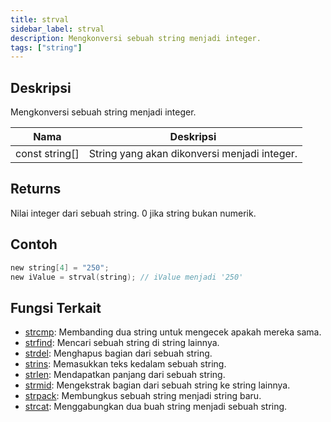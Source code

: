 ```yaml
---
title: strval
sidebar_label: strval
description: Mengkonversi sebuah string menjadi integer.
tags: ["string"]
---
```


<LowercaseNote />

## Deskripsi

Mengkonversi sebuah string menjadi integer.

| Nama           | Deskripsi                                    |
| -------------- | -------------------------------------------- |
| const string[] | String yang akan dikonversi menjadi integer. |

## Returns

Nilai integer dari sebuah string. 0 jika string bukan numerik.

## Contoh

```c
new string[4] = "250";
new iValue = strval(string); // iValue menjadi '250'
```

## Fungsi Terkait

- [strcmp](strcmp): Membanding dua string untuk mengecek apakah mereka sama.
- [strfind](strfind): Mencari sebuah string di string lainnya.
- [strdel](strdel): Menghapus bagian dari sebuah string.
- [strins](strins): Memasukkan teks kedalam sebuah string.
- [strlen](strlen): Mendapatkan panjang dari sebuah string.
- [strmid](strmid): Mengekstrak bagian dari sebuah string ke string lainnya.
- [strpack](strpack): Membungkus sebuah string menjadi string baru.
- [strcat](strcat): Menggabungkan dua buah string menjadi sebuah string.
